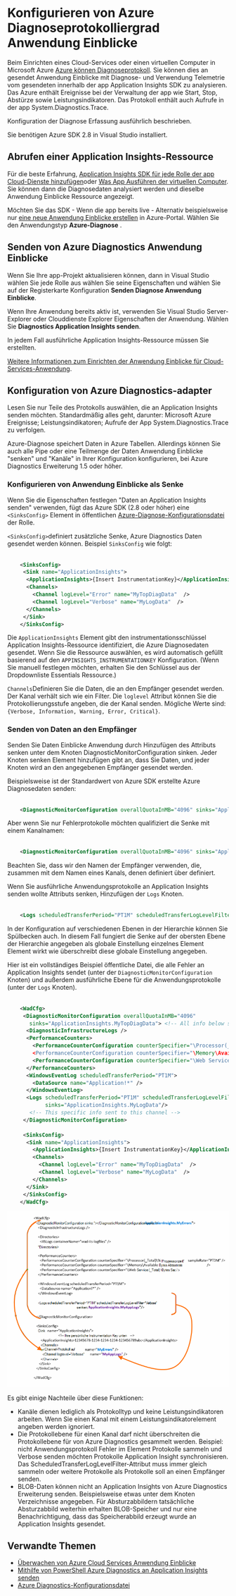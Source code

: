 <properties
    pageTitle="Azure Diagnoseprotokolle an Application Insights senden"
    description="Konfigurieren Sie die Details der Diagnoseprotokolle Azure Cloud Services, die Application Insights-Portal an."
    services="application-insights"
    documentationCenter=".net"
    authors="sbtron"
    manager="douge"/>

<tags
    ms.service="application-insights"
    ms.workload="tbd"
    ms.tgt_pltfrm="ibiza"
    ms.devlang="na"
    ms.topic="article"
    ms.date="11/17/2015"
    ms.author="awills"/>

# <a name="configure-azure-diagnostic-logging-to-application-insights"></a>Konfigurieren von Azure Diagnoseprotokolliergrad Anwendung Einblicke

Beim Einrichten eines Cloud-Services oder einen virtuellen Computer in Microsoft Azure [Azure können Diagnoseprotokoll](../vs-azure-tools-diagnostics-for-cloud-services-and-virtual-machines.md). Sie können dies an gesendet Anwendung Einblicke mit Diagnose- und Verwendung Telemetrie vom gesendeten innerhalb der app Application Insights SDK zu analysieren. Das Azure enthält Ereignisse bei der Verwaltung der app wie Start, Stop, Abstürze sowie Leistungsindikatoren. Das Protokoll enthält auch Aufrufe in der app System.Diagnostics.Trace.

Konfiguration der Diagnose Erfassung ausführlich beschrieben.

Sie benötigen Azure SDK 2.8 in Visual Studio installiert.

## <a name="get-an-application-insights-resource"></a>Abrufen einer Application Insights-Ressource

Für die beste Erfahrung, [Application Insights SDK für jede Rolle der app Cloud-Dienste hinzufügen](app-insights-cloudservices.md)oder [Was App Ausführen der virtuellen Computer](app-insights-overview.md). Sie können dann die Diagnosedaten analysiert werden und dieselbe Anwendung Einblicke Ressource angezeigt.

Möchten Sie das SDK - Wenn die app bereits live - Alternativ beispielsweise nur [eine neue Anwendung Einblicke erstellen](app-insights-create-new-resource.md) in Azure-Portal. Wählen Sie den Anwendungstyp **Azure-Diagnose** .


## <a name="send-azure-diagnostics-to-application-insights"></a>Senden von Azure Diagnostics Anwendung Einblicke

Wenn Sie Ihre app-Projekt aktualisieren können, dann in Visual Studio wählen Sie jede Rolle aus wählen Sie seine Eigenschaften und wählen Sie auf der Registerkarte Konfiguration **Senden Diagnose Anwendung Einblicke**.

Wenn Ihre Anwendung bereits aktiv ist, verwenden Sie Visual Studio Server-Explorer oder Clouddienste Explorer Eigenschaften der Anwendung. Wählen Sie **Diagnostics Application Insights senden**.

In jedem Fall ausführliche Application Insights-Ressource müssen Sie erstellten.

[Weitere Informationen zum Einrichten der Anwendung Einblicke für Cloud-Services-Anwendung](app-insights-cloudservices.md).

## <a name="configuring-the-azure-diagnostics-adapter"></a>Konfiguration von Azure Diagnostics-adapter

Lesen Sie nur Teile des Protokolls auswählen, die an Application Insights senden möchten. Standardmäßig alles geht, darunter: Microsoft Azure Ereignisse; Leistungsindikatoren; Aufrufe der App System.Diagnostics.Trace zu verfolgen.

Azure-Diagnose speichert Daten in Azure Tabellen. Allerdings können Sie auch alle Pipe oder eine Teilmenge der Daten Anwendung Einblicke "senken" und "Kanäle" in Ihrer Konfiguration konfigurieren, bei Azure Diagnostics Erweiterung 1.5 oder höher.

### <a name="configure-application-insights-as-a-sink"></a>Konfigurieren von Anwendung Einblicke als Senke

Wenn Sie die Eigenschaften festlegen "Daten an Application Insights senden" verwenden, fügt das Azure SDK (2.8 oder höher) eine `<SinksConfig>` Element in öffentlichen [Azure-Diagnose-Konfigurationsdatei](https://msdn.microsoft.com/library/azure/dn782207.aspx) der Rolle.

`<SinksConfig>`definiert zusätzliche Senke, Azure Diagnostics Daten gesendet werden können.  Beispiel `SinksConfig` wie folgt:

```xml

    <SinksConfig>
     <Sink name="ApplicationInsights">
      <ApplicationInsights>{Insert InstrumentationKey}</ApplicationInsights>
      <Channels>
        <Channel logLevel="Error" name="MyTopDiagData"  />
        <Channel logLevel="Verbose" name="MyLogData"  />
      </Channels>
     </Sink>
    </SinksConfig>

```

Die `ApplicationInsights` Element gibt den instrumentationsschlüssel Application Insights-Ressource identifiziert, die Azure Diagnosedaten gesendet. Wenn Sie die Ressource auswählen, es wird automatisch gefüllt basierend auf den `APPINSIGHTS_INSTRUMENTATIONKEY` Konfiguration. (Wenn Sie manuell festlegen möchten, erhalten Sie den Schlüssel aus der Dropdownliste Essentials Ressource.)

`Channels`Definieren Sie die Daten, die an den Empfänger gesendet werden. Der Kanal verhält sich wie ein Filter. Die `loglevel` Attribut können Sie die Protokollierungsstufe angeben, die der Kanal senden. Mögliche Werte sind: `{Verbose, Information, Warning, Error, Critical}`.

### <a name="send-data-to-the-sink"></a>Senden von Daten an den Empfänger

Senden Sie Daten Einblicke Anwendung durch Hinzufügen des Attributs senken unter dem Knoten DiagnosticMonitorConfiguration sinken. Jeder Knoten senken Element hinzufügen gibt an, dass Sie Daten, und jeder Knoten wird an den angegebenen Empfänger gesendet werden.

Beispielsweise ist der Standardwert von Azure SDK erstellte Azure Diagnosedaten senden:

```xml

    <DiagnosticMonitorConfiguration overallQuotaInMB="4096" sinks="ApplicationInsights">
```

Aber wenn Sie nur Fehlerprotokolle möchten qualifiziert die Senke mit einem Kanalnamen:

```xml

    <DiagnosticMonitorConfiguration overallQuotaInMB="4096" sinks="ApplicationInsights.MyTopDiagdata">
```

Beachten Sie, dass wir den Namen der Empfänger verwenden, die, zusammen mit dem Namen eines Kanals, denen definiert über definiert.

Wenn Sie ausführliche Anwendungsprotokolle an Application Insights senden wollte Attributs senken, Hinzufügen der `Logs` Knoten.

```xml

    <Logs scheduledTransferPeriod="PT1M" scheduledTransferLogLevelFilter="Verbose" sinks="ApplicationInsights.MyLogData"/>
```

In der Konfiguration auf verschiedenen Ebenen in der Hierarchie können Sie Spülbecken auch. In diesem Fall fungiert die Senke auf der obersten Ebene der Hierarchie angegeben als globale Einstellung einzelnes Element Element wirkt wie überschreibt diese globale Einstellung angegeben.

Hier ist ein vollständiges Beispiel öffentliche Datei, die alle Fehler an Application Insights sendet (unter der `DiagnosticMonitorConfiguration` Knoten) und außerdem ausführliche Ebene für die Anwendungsprotokolle (unter der `Logs` Knoten).

```xml

    <WadCfg>
     <DiagnosticMonitorConfiguration overallQuotaInMB="4096"
       sinks="ApplicationInsights.MyTopDiagData"> <!-- All info below sent to this channel -->
      <DiagnosticInfrastructureLogs />
      <PerformanceCounters>
        <PerformanceCounterConfiguration counterSpecifier="\Processor(_Total)\% Processor Time" sampleRate="PT3M" sinks="ApplicationInsights.MyLogData/>
        <PerformanceCounterConfiguration counterSpecifier="\Memory\Available MBytes" sampleRate="PT3M" />
        <PerformanceCounterConfiguration counterSpecifier="\Web Service(_Total)\Bytes Total/Sec" sampleRate="PT3M" />
      </PerformanceCounters>
      <WindowsEventLog scheduledTransferPeriod="PT1M">
        <DataSource name="Application!*" />
      </WindowsEventLog>
      <Logs scheduledTransferPeriod="PT1M" scheduledTransferLogLevelFilter="Verbose"
            sinks="ApplicationInsights.MyLogData"/>
       <!-- This specific info sent to this channel -->
     </DiagnosticMonitorConfiguration>

     <SinksConfig>
      <Sink name="ApplicationInsights">
        <ApplicationInsights>{Insert InstrumentationKey}</ApplicationInsights>
        <Channels>
          <Channel logLevel="Error" name="MyTopDiagData"  />
          <Channel logLevel="Verbose" name="MyLogData"  />
        </Channels>
      </Sink>
     </SinksConfig>
    </WadCfg>
```

![](./media/app-insights-azure-diagnostics/diagnostics-publicconfig.png)

Es gibt einige Nachteile über diese Funktionen:

* Kanäle dienen lediglich als Protokolltyp und keine Leistungsindikatoren arbeiten. Wenn Sie einen Kanal mit einem Leistungsindikatorelement angeben werden ignoriert.
* Die Protokollebene für einen Kanal darf nicht überschreiten die Protokollebene für von Azure Diagnostics gesammelt werden. Beispiel: nicht Anwendungsprotokoll Fehler im Element Protokolle sammeln und Verbose senden möchten Protokolle Application Insight synchronisieren. Das ScheduledTransferLogLevelFilter-Attribut muss immer gleich sammeln oder weitere Protokolle als Protokolle soll an einen Empfänger senden.
* BLOB-Daten können nicht an Application Insights von Azure Diagnostics Erweiterung senden. Beispielsweise etwas unter dem Knoten Verzeichnisse angegeben. Für Absturzabbildern tatsächliche Absturzabbild weiterhin erhalten BLOB-Speicher und nur eine Benachrichtigung, dass das Speicherabbild erzeugt wurde an Application Insights gesendet.

## <a name="related-topics"></a>Verwandte Themen

* [Überwachen von Azure Cloud Services Anwendung Einblicke](app-insights-cloudservices.md)
* [Mithilfe von PowerShell Azure Diagnostics an Application Insights senden](app-insights-powershell-azure-diagnostics.md)
* [Azure Diagnostics-Konfigurationsdatei](https://msdn.microsoft.com/library/azure/dn782207.aspx)

